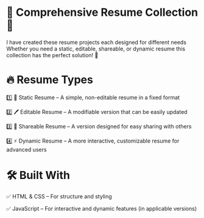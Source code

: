 # 📄 Comprehensive Resume Collection 🚀
I have created these resume projects each designed for different needs Whether you need a static, editable, shareable, or dynamic resume this collection has the perfect solution! 🎯

# 🔥 Resume Types

1️⃣ 📝 Static Resume – A simple, non-editable resume in a fixed format

2️⃣ 🖊 Editable Resume – A modifiable version that can be easily updated

3️⃣ 🔗 Shareable Resume – A version designed for easy sharing with others

4️⃣ ⚡ Dynamic Resume – A more interactive, customizable resume for advanced users

# 🛠 Built With
✅ HTML & CSS – For structure and styling

✅ JavaScript – For interactive and dynamic features (in applicable versions)



